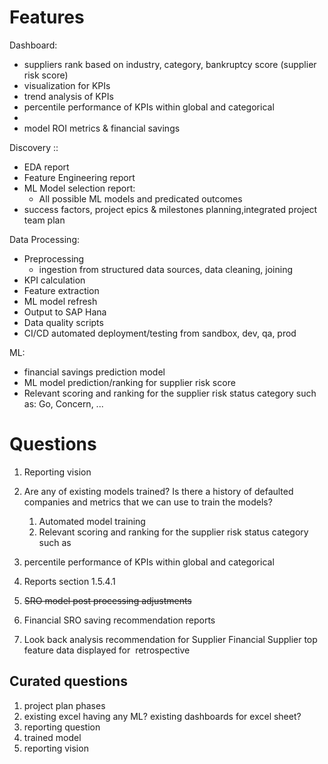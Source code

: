 
# Features

Dashboard:

- suppliers rank based on industry, category, bankruptcy score (supplier risk score)
- visualization for KPIs
- trend analysis of KPIs
- percentile performance of KPIs within global and categorical 
- 
- model ROI metrics & financial savings

Discovery ::

- EDA report
- Feature Engineering report
- ML Model selection report:
    - All possible ML models and predicated outcomes
- success factors, project epics & milestones planning,integrated project team plan

Data Processing:
- Preprocessing
    - ingestion from structured data sources, data cleaning, joining
- KPI calculation
- Feature extraction
- ML model refresh
- Output to SAP Hana
- Data quality scripts
- CI/CD automated deployment/testing from sandbox, dev, qa, prod


ML:
- financial savings prediction model
- ML model prediction/ranking for supplier risk score
- Relevant scoring and ranking for the supplier risk status category  such as: Go, Concern, ...


# Questions

1. Reporting vision

1. Are any of existing models trained? Is there a history of defaulted companies and metrics that we can use to train the models?
    1. Automated model training
    1. Relevant scoring and ranking for the supplier risk status category  such as

1. percentile performance of KPIs within global and categorical 

1. Reports section 1.5.4.1

1. ~~SRO model post processing adjustments~~

1. Financial SRO saving recommendation reports

1. Look back analysis recommendation for Supplier Financial Supplier top feature data displayed for  retrospective

## Curated questions

1. project plan phases
1. existing excel having any ML? existing dashboards for excel sheet?
1. reporting question
1. trained model
1. reporting vision